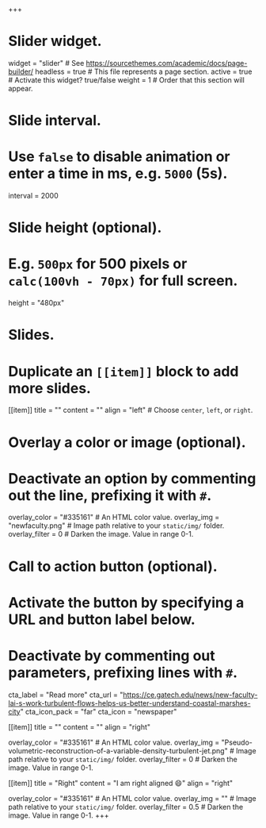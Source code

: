 +++
# Slider widget.
widget = "slider"  # See https://sourcethemes.com/academic/docs/page-builder/
headless = true  # This file represents a page section.
active = true  # Activate this widget? true/false
weight = 1  # Order that this section will appear.

# Slide interval.
# Use `false` to disable animation or enter a time in ms, e.g. `5000` (5s).
interval = 2000

# Slide height (optional).
# E.g. `500px` for 500 pixels or `calc(100vh - 70px)` for full screen.
height = "480px"

# Slides.
# Duplicate an `[[item]]` block to add more slides.
[[item]]
  title = ""
  content = ""
  align = "left"  # Choose `center`, `left`, or `right`.

  # Overlay a color or image (optional).
  #   Deactivate an option by commenting out the line, prefixing it with `#`.
  overlay_color = "#335161"  # An HTML color value.
  overlay_img = "newfaculty.png"  # Image path relative to your `static/img/` folder.
  overlay_filter = 0  # Darken the image. Value in range 0-1.

  # Call to action button (optional).
  #   Activate the button by specifying a URL and button label below.
  #   Deactivate by commenting out parameters, prefixing lines with `#`.
  cta_label = "Read more"
  cta_url = "https://ce.gatech.edu/news/new-faculty-lai-s-work-turbulent-flows-helps-us-better-understand-coastal-marshes-city"
  cta_icon_pack = "far"
  cta_icon = "newspaper"

[[item]]
  title = ""
  content = ""
  align = "right"

  overlay_color = "#335161"  # An HTML color value.
  overlay_img = "Pseudo-volumetric-reconstruction-of-a-variable-density-turbulent-jet.png"  # Image path relative to your `static/img/` folder.
  overlay_filter = 0  # Darken the image. Value in range 0-1.

[[item]]
  title = "Right"
  content = "I am right aligned :smile:"
  align = "right"

  overlay_color = "#335161"  # An HTML color value.
  overlay_img = ""  # Image path relative to your `static/img/` folder.
  overlay_filter = 0.5  # Darken the image. Value in range 0-1.
+++
